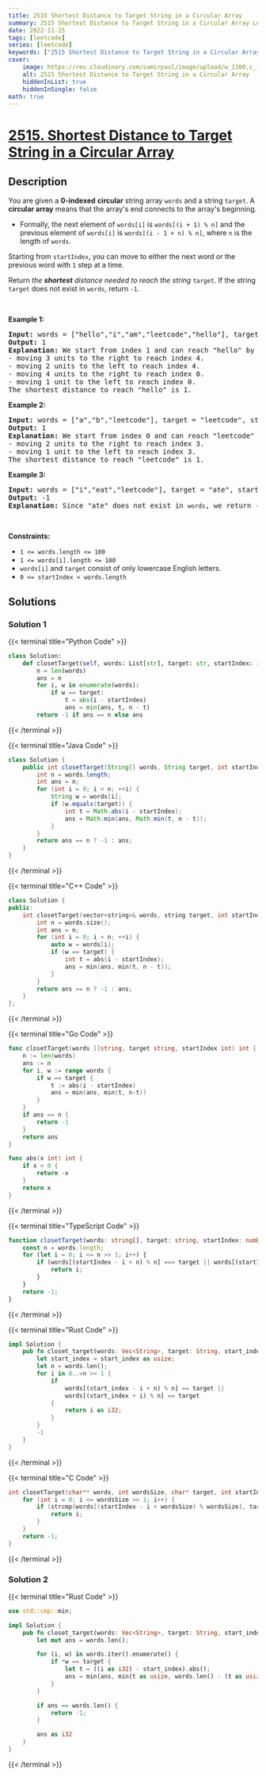 ```yaml
---
title: 2515 Shortest Distance to Target String in a Circular Array
summary: 2515 Shortest Distance to Target String in a Circular Array LeetCode Solution Explained
date: 2022-11-25
tags: [leetcode]
series: [leetcode]
keywords: ["2515 Shortest Distance to Target String in a Circular Array LeetCode Solution Explained in all languages", "2515 Shortest Distance to Target String in a Circular Array", "LeetCode", "leetcode solution in Python3 C++ Java Go PHP Ruby Swift TypeScript Rust C# JavaScript C", "GeeksforGeeks", "InterviewBit", "Coding Ninjas", "HackerRank", "HackerEarth", "CodeChef", "TopCoder", "AlgoExpert", "freeCodeCamp", "Codeforces", "GitHub", "AtCoder", "Samir Paul"]
cover:
    image: https://res.cloudinary.com/samirpaul/image/upload/w_1100,c_fit,co_rgb:FFFFFF,l_text:Arial_75_bold:2515 Shortest Distance to Target String in a Circular Array - Solution Explained/problem-solving.webp
    alt: 2515 Shortest Distance to Target String in a Circular Array
    hiddenInList: true
    hiddenInSingle: false
math: true
---
```



# [2515. Shortest Distance to Target String in a Circular Array](https://leetcode.com/problems/shortest-distance-to-target-string-in-a-circular-array)


## Description

<p>You are given a <strong>0-indexed</strong> <strong>circular</strong> string array <code>words</code> and a string <code>target</code>. A <strong>circular array</strong> means that the array&#39;s end connects to the array&#39;s beginning.</p>

<ul>
	<li>Formally, the next element of <code>words[i]</code> is <code>words[(i + 1) % n]</code> and the previous element of <code>words[i]</code> is <code>words[(i - 1 + n) % n]</code>, where <code>n</code> is the length of <code>words</code>.</li>
</ul>

<p>Starting from <code>startIndex</code>, you can move to either the next word or the previous word with <code>1</code> step at a time.</p>

<p>Return <em>the <strong>shortest</strong> distance needed to reach the string</em> <code>target</code>. If the string <code>target</code> does not exist in <code>words</code>, return <code>-1</code>.</p>

<p>&nbsp;</p>
<p><strong class="example">Example 1:</strong></p>

<pre>
<strong>Input:</strong> words = [&quot;hello&quot;,&quot;i&quot;,&quot;am&quot;,&quot;leetcode&quot;,&quot;hello&quot;], target = &quot;hello&quot;, startIndex = 1
<strong>Output:</strong> 1
<strong>Explanation:</strong> We start from index 1 and can reach &quot;hello&quot; by
- moving 3 units to the right to reach index 4.
- moving 2 units to the left to reach index 4.
- moving 4 units to the right to reach index 0.
- moving 1 unit to the left to reach index 0.
The shortest distance to reach &quot;hello&quot; is 1.
</pre>

<p><strong class="example">Example 2:</strong></p>

<pre>
<strong>Input:</strong> words = [&quot;a&quot;,&quot;b&quot;,&quot;leetcode&quot;], target = &quot;leetcode&quot;, startIndex = 0
<strong>Output:</strong> 1
<strong>Explanation:</strong> We start from index 0 and can reach &quot;leetcode&quot; by
- moving 2 units to the right to reach index 3.
- moving 1 unit to the left to reach index 3.
The shortest distance to reach &quot;leetcode&quot; is 1.</pre>

<p><strong class="example">Example 3:</strong></p>

<pre>
<strong>Input:</strong> words = [&quot;i&quot;,&quot;eat&quot;,&quot;leetcode&quot;], target = &quot;ate&quot;, startIndex = 0
<strong>Output:</strong> -1
<strong>Explanation:</strong> Since &quot;ate&quot; does not exist in <code>words</code>, we return -1.
</pre>

<p>&nbsp;</p>
<p><strong>Constraints:</strong></p>

<ul>
	<li><code>1 &lt;= words.length &lt;= 100</code></li>
	<li><code>1 &lt;= words[i].length &lt;= 100</code></li>
	<li><code>words[i]</code> and <code>target</code> consist of only lowercase English letters.</li>
	<li><code>0 &lt;= startIndex &lt; words.length</code></li>
</ul>

## Solutions

### Solution 1

<!-- tabs:start -->

{{< terminal title="Python Code" >}}
```python
class Solution:
    def closetTarget(self, words: List[str], target: str, startIndex: int) -> int:
        n = len(words)
        ans = n
        for i, w in enumerate(words):
            if w == target:
                t = abs(i - startIndex)
                ans = min(ans, t, n - t)
        return -1 if ans == n else ans
```
{{< /terminal >}}

{{< terminal title="Java Code" >}}
```java
class Solution {
    public int closetTarget(String[] words, String target, int startIndex) {
        int n = words.length;
        int ans = n;
        for (int i = 0; i < n; ++i) {
            String w = words[i];
            if (w.equals(target)) {
                int t = Math.abs(i - startIndex);
                ans = Math.min(ans, Math.min(t, n - t));
            }
        }
        return ans == n ? -1 : ans;
    }
}
```
{{< /terminal >}}

{{< terminal title="C++ Code" >}}
```cpp
class Solution {
public:
    int closetTarget(vector<string>& words, string target, int startIndex) {
        int n = words.size();
        int ans = n;
        for (int i = 0; i < n; ++i) {
            auto w = words[i];
            if (w == target) {
                int t = abs(i - startIndex);
                ans = min(ans, min(t, n - t));
            }
        }
        return ans == n ? -1 : ans;
    }
};
```
{{< /terminal >}}

{{< terminal title="Go Code" >}}
```go
func closetTarget(words []string, target string, startIndex int) int {
	n := len(words)
	ans := n
	for i, w := range words {
		if w == target {
			t := abs(i - startIndex)
			ans = min(ans, min(t, n-t))
		}
	}
	if ans == n {
		return -1
	}
	return ans
}

func abs(x int) int {
	if x < 0 {
		return -x
	}
	return x
}
```
{{< /terminal >}}

{{< terminal title="TypeScript Code" >}}
```ts
function closetTarget(words: string[], target: string, startIndex: number): number {
    const n = words.length;
    for (let i = 0; i <= n >> 1; i++) {
        if (words[(startIndex - i + n) % n] === target || words[(startIndex + i) % n] === target) {
            return i;
        }
    }
    return -1;
}
```
{{< /terminal >}}

{{< terminal title="Rust Code" >}}
```rust
impl Solution {
    pub fn closet_target(words: Vec<String>, target: String, start_index: i32) -> i32 {
        let start_index = start_index as usize;
        let n = words.len();
        for i in 0..=n >> 1 {
            if
                words[(start_index - i + n) % n] == target ||
                words[(start_index + i) % n] == target
            {
                return i as i32;
            }
        }
        -1
    }
}
```
{{< /terminal >}}

{{< terminal title="C Code" >}}
```c
int closetTarget(char** words, int wordsSize, char* target, int startIndex) {
    for (int i = 0; i <= wordsSize >> 1; i++) {
        if (strcmp(words[(startIndex - i + wordsSize) % wordsSize], target) == 0 || strcmp(words[(startIndex + i) % wordsSize], target) == 0) {
            return i;
        }
    }
    return -1;
}
```
{{< /terminal >}}

<!-- tabs:end -->

### Solution 2

<!-- tabs:start -->

{{< terminal title="Rust Code" >}}
```rust
use std::cmp::min;

impl Solution {
    pub fn closet_target(words: Vec<String>, target: String, start_index: i32) -> i32 {
        let mut ans = words.len();

        for (i, w) in words.iter().enumerate() {
            if *w == target {
                let t = ((i as i32) - start_index).abs();
                ans = min(ans, min(t as usize, words.len() - (t as usize)));
            }
        }

        if ans == words.len() {
            return -1;
        }

        ans as i32
    }
}
```
{{< /terminal >}}

<!-- tabs:end -->

<!-- end -->
